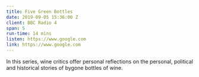 ```yaml
---
title: Five Green Bottles
date: 2019-09-05 15:36:00 Z
client: BBC Radio 4
span: 5
run-time: 14 mins
listen: https://www.google.com
link: https://www.google.com
---
```


In this series, wine critics offer personal reflections on the personal, political and historical stories of bygone bottles of wine.